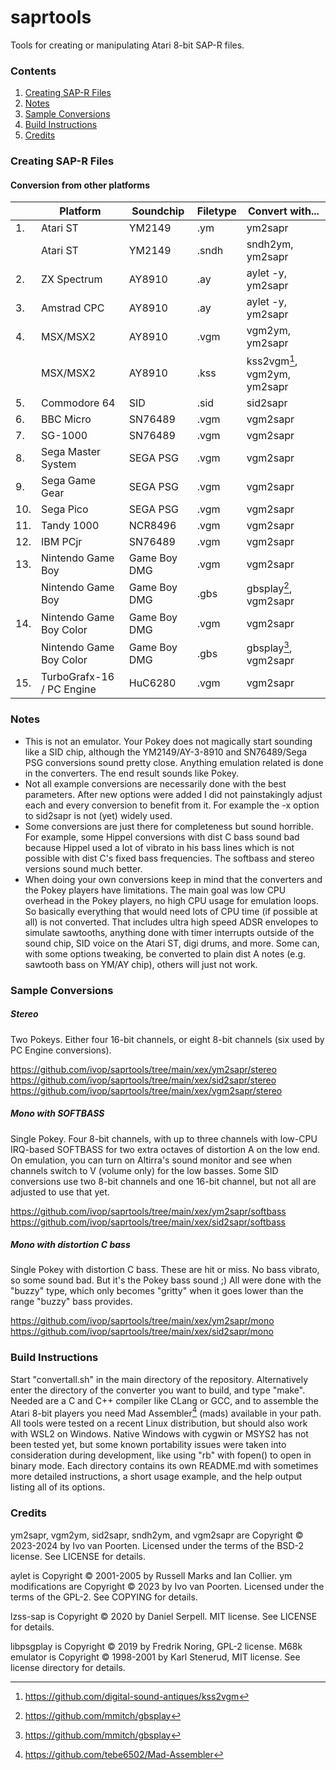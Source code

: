 # saprtools

Tools for creating or manipulating Atari 8-bit SAP-R files.

### Contents

1. [Creating SAP-R Files](#creating-sap-r-files)
2. [Notes](#notes)
3. [Sample Conversions](#sample-conversions)
4. [Build Instructions](#build-instructions)
5. [Credits](#credits)

### Creating SAP-R Files

#### Conversion from other platforms

| | Platform | Soundchip | Filetype | Convert with...|
| --- | --- | --- | --- | --- |
| 1. | Atari ST | YM2149 | .ym | ym2sapr |
| | Atari ST | YM2149 | .sndh | sndh2ym, ym2sapr |
| 2. | ZX Spectrum | AY8910 | .ay | aylet -y, ym2sapr |
| 3. | Amstrad CPC | AY8910 | .ay | aylet -y, ym2sapr |
| 4. | MSX/MSX2 | AY8910 | .vgm | vgm2ym, ym2sapr |
| | MSX/MSX2 | AY8910 | .kss | kss2vgm[^1], vgm2ym, ym2sapr |
| 5. | Commodore 64 | SID | .sid | sid2sapr |
| 6. | BBC Micro | SN76489 | .vgm | vgm2sapr |
| 7. | SG-1000 | SN76489 | .vgm | vgm2sapr |
| 8. | Sega Master System | SEGA PSG | .vgm | vgm2sapr |
| 9. | Sega Game Gear | SEGA PSG | .vgm | vgm2sapr |
| 10. | Sega Pico | SEGA PSG | .vgm | vgm2sapr |
| 11. | Tandy 1000 | NCR8496 | .vgm | vgm2sapr |
| 12. | IBM PCjr | SN76489 | .vgm | vgm2sapr |
| 13. | Nintendo Game Boy | Game Boy DMG | .vgm | vgm2sapr |
| | Nintendo Game Boy | Game Boy DMG | .gbs | gbsplay[^2], vgm2sapr |
| 14. | Nintendo Game Boy Color | Game Boy DMG | .vgm | vgm2sapr |
| | Nintendo Game Boy Color | Game Boy DMG | .gbs | gbsplay[^2], vgm2sapr |
| 15. | TurboGrafx-16 / PC Engine | HuC6280 | .vgm | vgm2sapr |

### Notes

* This is not an emulator. Your Pokey does not magically start sounding like a SID chip, although the YM2149/AY-3-8910 and SN76489/Sega PSG conversions sound pretty close. Anything emulation related is done in the converters. The end result sounds like Pokey.
* Not all example conversions are necessarily done with the best parameters. After new options were added I did not painstakingly adjust each and every conversion to benefit from it. For example the -x option to sid2sapr is not (yet) widely used.
* Some conversions are just there for completeness but sound horrible. For example, some Hippel conversions with dist C bass sound bad because Hippel used a lot of vibrato in his bass lines which is not possible with dist C's fixed bass frequencies. The softbass and stereo versions sound much better.
* When doing your own conversions keep in mind that the converters and the Pokey players have limitations. The main goal was low CPU overhead in the Pokey players, no high CPU usage for emulation loops. So basically everything that would need lots of CPU time (if possible at all) is not converted. That includes ultra high speed ADSR envelopes to simulate sawtooths, anything done with timer interrupts outside of the sound chip, SID voice on the Atari ST, digi drums, and more. Some can, with some options tweaking, be converted to plain dist A notes (e.g. sawtooth bass on YM/AY chip), others will just not work.

### Sample Conversions

##### Stereo

Two Pokeys. Either four 16-bit channels, or eight 8-bit channels (six used by PC Engine conversions).

https://github.com/ivop/saprtools/tree/main/xex/ym2sapr/stereo  
https://github.com/ivop/saprtools/tree/main/xex/sid2sapr/stereo  
https://github.com/ivop/saprtools/tree/main/xex/vgm2sapr/stereo  

##### Mono with SOFTBASS

Single Pokey. Four 8-bit channels, with up to three channels with low-CPU IRQ-based SOFTBASS for two extra octaves of distortion A on the low end.
On emulation, you can turn on Altirra's sound monitor and see when channels switch to V (volume only) for the low basses.
Some SID conversions use two 8-bit channels and one 16-bit channel, but not all are adjusted to use that yet.

https://github.com/ivop/saprtools/tree/main/xex/ym2sapr/softbass  
https://github.com/ivop/saprtools/tree/main/xex/sid2sapr/softbass  

##### Mono with distortion C bass

Single Pokey with distortion C bass. These are hit or miss. No bass vibrato, so some sound bad. But it's the Pokey bass sound ;)
All were done with the "buzzy" type, which only becomes "gritty" when it goes lower than the range "buzzy" bass provides.

https://github.com/ivop/saprtools/tree/main/xex/ym2sapr/mono  
https://github.com/ivop/saprtools/tree/main/xex/sid2sapr/mono  

### Build Instructions

Start "convertall.sh" in the main directory of the repository.
Alternatively enter the directory of the converter you want to build, and type "make".
Needed are a C and C++ compiler like CLang or GCC, and to assemble the Atari 8-bit players you need Mad Assembler[^3] (mads) available in your path.
All tools were tested on a recent Linux distribution, but should also work with WSL2 on Windows.
Native Windows with cygwin or MSYS2 has not been tested yet, but some known portability issues were taken into consideration during development, like using "rb" with fopen() to open in binary mode.
Each directory contains its own README.md with sometimes more detailed instructions, a short usage example, and the help output listing all of its options.

### Credits

ym2sapr, vgm2ym, sid2sapr, sndh2ym, and vgm2sapr are Copyright © 2023-2024 by Ivo van Poorten. Licensed under the terms of the BSD-2 license. See LICENSE for details.

aylet is Copyright © 2001-2005 by Russell Marks and Ian Collier. ym modifications are Copyright © 2023 by Ivo van Poorten. Licensed under the terms of the GPL-2. See COPYING for details.

lzss-sap is Copyright © 2020 by Daniel Serpell. MIT license. See LICENSE for details.  

libpsgplay is Copyright © 2019 by Fredrik Noring, GPL-2 license. M68k emulator is Copyright © 1998-2001 by Karl Stenerud, MIT license. See license directory for details.  

[^1]:https://github.com/digital-sound-antiques/kss2vgm  
[^2]:https://github.com/mmitch/gbsplay
[^3]:https://github.com/tebe6502/Mad-Assembler
